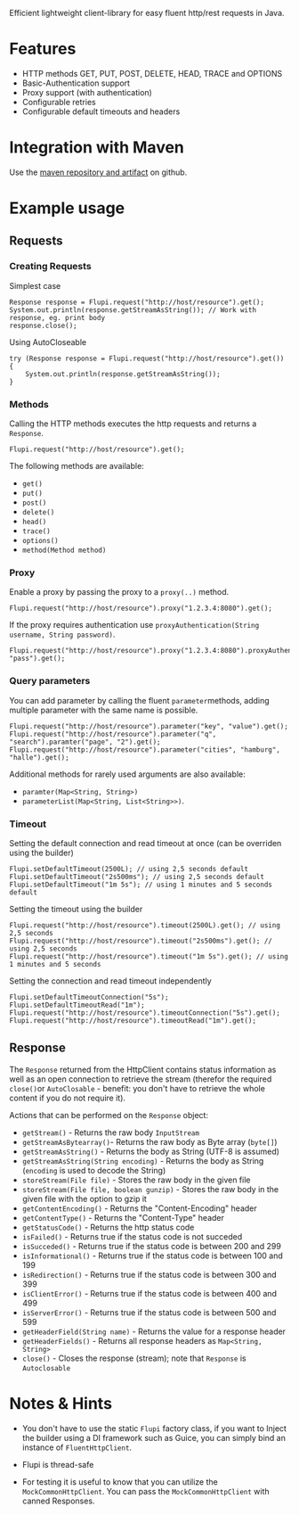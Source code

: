Efficient lightweight client-library for easy fluent http/rest requests in Java.

# Features
* HTTP methods GET, PUT, POST, DELETE, HEAD, TRACE and OPTIONS
* Basic-Authentication support
* Proxy support (with authentication)
* Configurable retries
* Configurable default timeouts and headers

# Integration with Maven
Use the [maven repository and artifact][1] on github.

# Example usage
## Requests
### Creating Requests
Simplest case

    Response response = Flupi.request("http://host/resource").get();
    System.out.println(response.getStreamAsString()); // Work with response, eg. print body
    response.close();

Using AutoCloseable

    try (Response response = Flupi.request("http://host/resource").get()) {
        System.out.println(response.getStreamAsString());
    }

### Methods
Calling the HTTP methods executes the http requests and returns a `Response`.

    Flupi.request("http://host/resource").get();

The following methods are available:

* `get()`
* `put()`
* `post()`
* `delete()`
* `head()`
* `trace()`
* `options()`
* `method(Method method)`
    
### Proxy
Enable a proxy by passing the proxy to a `proxy(..)` method.

    Flupi.request("http://host/resource").proxy("1.2.3.4:8080").get();

If the proxy requires authentication use `proxyAuthentication(String username, String password)`.

    Flupi.request("http://host/resource").proxy("1.2.3.4:8080").proxyAuthentication("user", "pass").get();

### Query parameters
You can add parameter by calling the fluent `parameter`methods, adding multiple parameter with the same name is possible.

    Flupi.request("http://host/resource").parameter("key", "value").get();
    Flupi.request("http://host/resource").parameter("q", "search").paramter("page", "2").get();
    Flupi.request("http://host/resource").parameter("cities", "hamburg", "halle").get();

Additional methods for rarely used arguments are also available:

* `paramter(Map<String, String>)`
* `parameterList(Map<String, List<String>>)`.

### Timeout
Setting the default connection and read timeout at once (can be overriden using the builder)

    Flupi.setDefaultTimeout(2500L); // using 2,5 seconds default
    Flupi.setDefaultTimeout("2s500ms"); // using 2,5 seconds default
    Flupi.setDefaultTimeout("1m 5s"); // using 1 minutes and 5 seconds default

Setting the timeout using the builder

    Flupi.request("http://host/resource").timeout(2500L).get(); // using 2,5 seconds
    Flupi.request("http://host/resource").timeout("2s500ms").get(); // using 2,5 seconds
    Flupi.request("http://host/resource").timeout("1m 5s").get(); // using 1 minutes and 5 seconds

Setting the connection and read timeout independently

    Flupi.setDefaultTimeoutConnection("5s");
    Flupi.setDefaultTimeoutRead("1m");
    Flupi.request("http://host/resource").timeoutConnection("5s").get();
    Flupi.request("http://host/resource").timeoutRead("1m").get();

## Response
The `Response` returned from the HttpClient contains status information as well as an open connection to retrieve the stream (therefor the required `close()`or `AutoClosable` - benefit: you don't have to retrieve the whole content if you do not require it).

Actions that can be performed on the `Response` object:
* `getStream()` - Returns the raw body `InputStream`
* `getStreamAsBytearray()`- Returns the raw body as Byte array (`byte[]`)
* `getStreamAsString()` - Returns the body as String (UTF-8 is assumed)
* `getStreamAsString(String encoding)` - Returns the body as String (`encoding` is used to decode the String)
* `storeStream(File file)` - Stores the raw body in the given file
* `storeStream(File file, boolean gunzip)` - Stores the raw body in the given file with the option to gzip it
* `getContentEncoding()` - Returns the "Content-Encoding" header
* `getContentType()` - Returns the "Content-Type" header
* `getStatusCode()` - Returns the http status code
* `isFailed()` - Returns true if the status code is not succeded
* `isSucceded()` - Returns true if the status code is between 200 and 299
* `isInformational()` - Returns true if the status code is between 100 and 199
* `isRedirection()` - Returns true if the status code is between 300 and 399
* `isClientError()` - Returns true if the status code is between 400 and 499
* `isServerError()` - Returns true if the status code is between 500 and 599
* `getHeaderField(String name)` - Returns the value for a response header
* `getHeaderFields()` - Returns all response headers as `Map<String, String>`
* `close()` - Closes the response (stream); note that `Response` is `Autoclosable`

# Notes & Hints
* You don't have to use the static `Flupi` factory class, if you want to Inject the builder using a DI framework such as Guice, you can simply bind an instance of `FluentHttpClient`.
* Flupi is thread-safe
* For testing it is useful to know that you can utilize the `MockCommonHttpClient`. You can pass the `MockCommonHttpClient` with canned Responses.

  [1]: https://github.com/d8bitr/maven-repository

